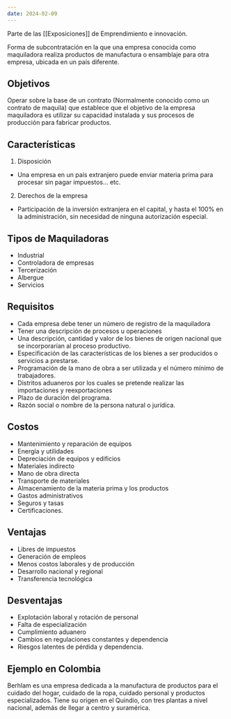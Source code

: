 ```yaml
---
date: 2024-02-09
---
```


Parte de las [[Exposiciones]] de Emprendimiento e innovación.

Forma de subcontratación en la que una empresa conocida como maquiladora realiza productos de manufactura o ensamblaje para otra empresa, ubicada en un país diferente.
## Objetivos
Operar sobre la base de un contrato (Normalmente conocido como un contrato de maquila) que establece que el objetivo de la empresa maquiladora es utilizar su capacidad instalada y sus procesos de producción para fabricar productos.
## Características
1. Disposición

- Una empresa en un país extranjero puede enviar materia prima para procesar sin pagar impuestos... etc.

2. Derechos de la empresa
- Participación de la inversión extranjera en el capital, y hasta el 100% en la administración, sin necesidad de ninguna autorización especial.

## Tipos de Maquiladoras
- Industrial
- Controladora de empresas
- Tercerización
- Albergue
- Servicios

## Requisitos
- Cada empresa debe tener un número de registro de la maquiladora
- Tener una descripción de procesos u operaciones
- Una descripción, cantidad y valor de los bienes de origen nacional que se incorporarían al proceso productivo.
- Especificación de las características de los bienes a ser producidos o servicios a prestarse.
- Programación de la mano de obra a ser utilizada y el número mínimo de trabajadores.
- Distritos aduaneros por los cuales se pretende realizar las importaciones y reexportaciones
- Plazo de duración del programa.
- Razón social o nombre de la persona natural o jurídica.

## Costos
- Mantenimiento y reparación de equipos
- Energía y utilidades
- Depreciación de equipos y edificios
- Materiales indirecto
- Mano de obra directa
- Transporte de materiales
- Almacenamiento de la materia prima y los productos
- Gastos administrativos
- Seguros y tasas
- Certificaciones.

## Ventajas
- Libres de impuestos
- Generación de empleos
- Menos costos laborales y de producción
- Desarrollo nacional y regional
- Transferencia tecnológica

## Desventajas
- Explotación laboral y rotación de personal
- Falta de especialización
- Cumplimiento aduanero
- Cambios en regulaciones constantes y dependencia
- Riesgos latentes de pérdida y dependencia.

## Ejemplo en Colombia
Berhlam es una empresa dedicada a la manufactura de productos para el cuidado del hogar, cuidado de la ropa, cuidado personal y productos especializados. Tiene su origen en el Quindio, con tres plantas a nivel nacional, además de llegar a centro y suramérica.